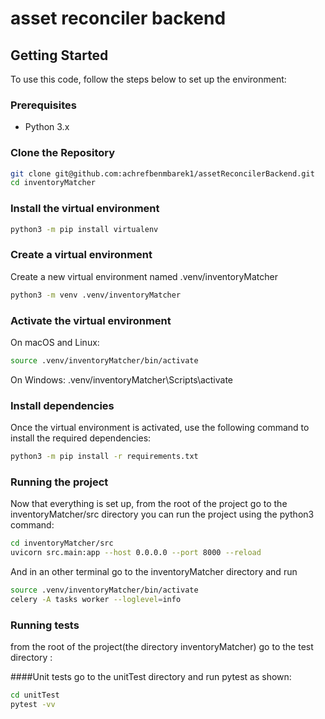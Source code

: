 # asset reconciler backend


## Getting Started

To use this code, follow the steps below to set up the environment:

### Prerequisites

- Python 3.x

### Clone the Repository

```bash
git clone git@github.com:achrefbenmbarek1/assetReconcilerBackend.git
cd inventoryMatcher 
```
### Install the virtual environment

```bash
python3 -m pip install virtualenv
```
### Create a virtual environment

Create a new virtual environment named .venv/inventoryMatcher

```bash
python3 -m venv .venv/inventoryMatcher
```

### Activate the virtual environment
On macOS and Linux:

```bash
source .venv/inventoryMatcher/bin/activate
```
On Windows:
.venv/inventoryMatcher\Scripts\activate

### Install dependencies
Once the virtual environment is activated, use the following command to install the required dependencies:

```bash
python3 -m pip install -r requirements.txt
```

### Running the project
Now that everything is set up, from the root of the project go to the inventoryMatcher/src directory you can run the project using the python3 command:

```bash
cd inventoryMatcher/src
uvicorn src.main:app --host 0.0.0.0 --port 8000 --reload

```
And in an other terminal go to the inventoryMatcher directory and run
```bash
source .venv/inventoryMatcher/bin/activate
celery -A tasks worker --loglevel=info

```
### Running tests
from the root of the project(the directory inventoryMatcher) go to the test directory :

####Unit tests
go to the unitTest directory and run pytest as shown:

```bash
cd unitTest
pytest -vv
```

